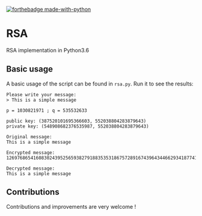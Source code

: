[![forthebadge made-with-python](http://ForTheBadge.com/images/badges/made-with-python.svg)](https://www.python.org/) 

# RSA
RSA implementation in Python3.6

## Basic usage
A basic usage of the script can be found in `rsa.py`.
Run it to see the results:
```
Please write your message:
> This is a simple message

p = 1030821971 ; q = 535532633

public key: (387520101695366603, 552038804283879643)
private key: (548908682376535987, 552038804283879643)

Original message:
This is a simple message

Encrypted message:
1269768654160830243952565938279188353531867572891674396434466293418774187105715914958488353531867572891674396434466293418774187105715914958488365712363297433131187105715914958488396434466293418774353531867572891674579410879800998883074216845673299061694023571994419122974967840886994581871057159149584885794108798009988829749678408869945839643446629341877439643446629341877436571236329743313111081421407933521297496784088699458

Decrypted message:
This is a simple message
```

## Contributions
Contributions and improvements are very welcome !
